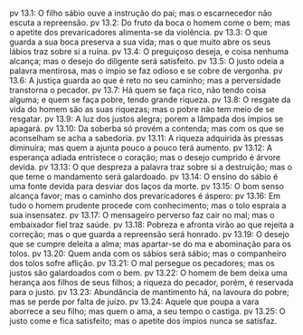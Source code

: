 pv 13.1: O filho sábio ouve a instrução do pai; mas o escarnecedor não escuta a repreensão.
pv 13.2: Do fruto da boca o homem come o bem; mas o apetite dos prevaricadores alimenta-se da violência.
pv 13.3: O que guarda a sua boca preserva a sua vida; mas o que muito abre os seus lábios traz sobre si a ruína.
pv 13.4: O preguiçoso deseja, e coisa nenhuma alcança; mas o desejo do diligente será satisfeito.
pv 13.5: O justo odeia a palavra mentirosa, mas o ímpio se faz odioso e se cobre de vergonha.
pv 13.6: A justiça guarda ao que é reto no seu caminho; mas a perversidade transtorna o pecador.
pv 13.7: Há quem se faça rico, não tendo coisa alguma; e quem se faça pobre, tendo grande riqueza.
pv 13.8: O resgate da vida do homem são as suas riquezas; mas o pobre não tem meio de se resgatar.
pv 13.9: A luz dos justos alegra; porem a lâmpada dos ímpios se apagará.
pv 13.10: Da soberba só provém a contenda; mas com os que se aconselham se acha a sabedoria.
pv 13.11: A riqueza adquirida às pressas diminuíra; mas quem a ajunta pouco a pouco terá aumento.
pv 13.12: A esperança adiada entristece o coração; mas o desejo cumprido é árvore devida.
pv 13.13: O que despreza a palavra traz sobre si a destruição; mas o que teme o mandamento será galardoado.
pv 13.14: O ensino do sábio é uma fonte devida para desviar dos laços da morte.
pv 13.15: O bom senso alcança favor; mas o caminho dos prevaricadores é áspero:
pv 13.16: Em tudo o homem prudente procede com conhecimento; mas o tolo espraia a sua insensatez.
pv 13.17: O mensageiro perverso faz cair no mal; mas o embaixador fiel traz saúde.
pv 13.18: Pobreza e afronta virão ao que rejeita a correção; mas o que guarda a repreensão será honrado.
pv 13.19: O desejo que se cumpre deleita a alma; mas apartar-se do ma e abominação para os tolos.
pv 13.20: Quem anda com os sábios será sábio; mas o companheiro dos tolos sofre aflição.
pv 13.21: O mal persegue os pecadores; mas os justos são galardoados com o bem.
pv 13.22: O homem de bem deixa uma herança aos filhos de seus filhos; a riqueza do pecador, porém, é reservada para o justo.
pv 13.23: Abundância de mantimento há, na lavoura do pobre; mas se perde por falta de juízo.
pv 13.24: Aquele que poupa a vara aborrece a seu filho; mas quem o ama, a seu tempo o castiga.
pv 13.25: O justo come e fica satisfeito; mas o apetite dos ímpios nunca se satisfaz.
